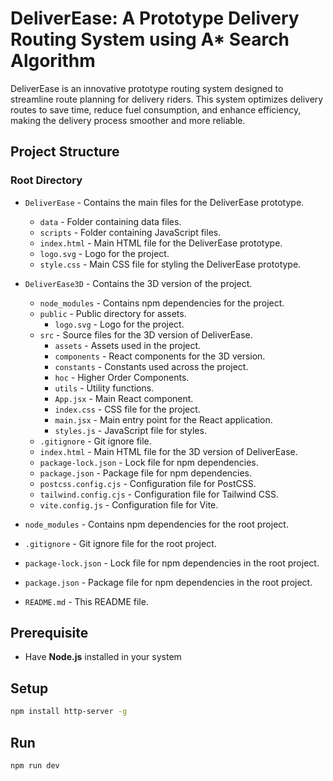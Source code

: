 # DeliverEase: A Prototype Delivery Routing System using A* Search Algorithm

DeliverEase is an innovative prototype routing system designed to streamline route planning for delivery riders. This system optimizes delivery routes to save time, reduce fuel consumption, and enhance efficiency, making the delivery process smoother and more reliable.

## Project Structure

### Root Directory
- `DeliverEase` - Contains the main files for the DeliverEase prototype.
  - `data` - Folder containing data files.
  - `scripts` - Folder containing JavaScript files.
  - `index.html` - Main HTML file for the DeliverEase prototype.
  - `logo.svg` - Logo for the project.
  - `style.css` - Main CSS file for styling the DeliverEase prototype.

- `DeliverEase3D` - Contains the 3D version of the project.
  - `node_modules` - Contains npm dependencies for the project.
  - `public` - Public directory for assets.
    - `logo.svg` - Logo for the project.
  - `src` - Source files for the 3D version of DeliverEase.
    - `assets` - Assets used in the project.
    - `components` - React components for the 3D version.
    - `constants` - Constants used across the project.
    - `hoc` - Higher Order Components.
    - `utils` - Utility functions.
    - `App.jsx` - Main React component.
    - `index.css` - CSS file for the project.
    - `main.jsx` - Main entry point for the React application.
    - `styles.js` - JavaScript file for styles.
  - `.gitignore` - Git ignore file.
  - `index.html` - Main HTML file for the 3D version of DeliverEase.
  - `package-lock.json` - Lock file for npm dependencies.
  - `package.json` - Package file for npm dependencies.
  - `postcss.config.cjs` - Configuration file for PostCSS.
  - `tailwind.config.cjs` - Configuration file for Tailwind CSS.
  - `vite.config.js` - Configuration file for Vite.

- `node_modules` - Contains npm dependencies for the root project.
- `.gitignore` - Git ignore file for the root project.
- `package-lock.json` - Lock file for npm dependencies in the root project.
- `package.json` - Package file for npm dependencies in the root project.
- `README.md` - This README file.
## Prerequisite
- Have **Node.js** installed in your system
## Setup
```bash
npm install http-server -g
```
## Run
```bash
npm run dev
```